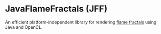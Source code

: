 # JavaFlameFractals (JFF)
An efficient platform-independent library for rendering [flame fractals](http://en.wikipedia.org/wiki/Fractal_flame) using Java and OpenCL.


